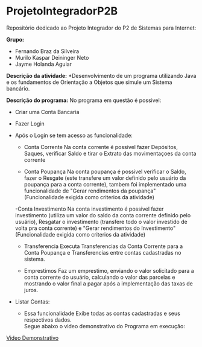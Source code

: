 <h1>ProjetoIntegradorP2B</h1>
Repositório dedicado ao Projeto Integrador do P2 de Sistemas para Internet:

**Grupo:**
+ Fernando Braz da Silveira
+ Murilo Kaspar Deininger Neto
+ Jayme Holanda Aguiar

**Descrição da atividade:**
*Desenvolvimento de um programa utilizando Java e os fundamentos de Orientação a Objetos que simule um Sistema bancário.

**Descrição do programa:**
No programa em questão é possivel:
* Criar uma Conta Bancaria 
* Fazer Login
* Após o Login se tem acesso as funcionalidade:
  
  - Conta Corrente
    Na conta corrente é possivel fazer Depósitos, Saques, verificar Saldo e tirar o Extrato das movimentaçoes da conta corrente
  
  - Conta Poupança
    Na conta poupança é possivel verificar o Saldo, fazer o Resgate (este transfere um valor definido pelo usuário da poupança para a conta corrente), tambem foi implementado uma funcionalidade de "Gerar rendimentos da poupança" (Funcionalidade exigida como criterios da atividade)
  
  -Conta Investimento
    Na conta investimento é possivel fazer investimento (utiliza um valor do saldo da conta corrente definido pelo usuário),
    Resgatar o investimento (transfere todo o valor investido de volta pra conta corrente) e "Gerar rendimentos do Investimento" (Funcionalidade exigida como criterios da atividade)
    
  - Transferencia
    Executa Transferencias da Conta Corrente para a Conta Poupança e Transferencias entre contas cadastradas no sistema.
 
  - Emprestimos
    Faz um emprestimo, enviando o valor solicitado para a conta corrente do usuário, calculando o valor das parcelas e mostrando o valor final a pagar após a implementação das taxas de juros.
    
* Listar Contas:
  - Essa funcionalidade Exibe todas as contas cadastradas e seus respectivos dados.    
Segue abaixo o video demonstrativo do Programa em execução:

[Video Demonstrativo](https://www.youtube.com/watch?v=gKyC_LpsEuk)
